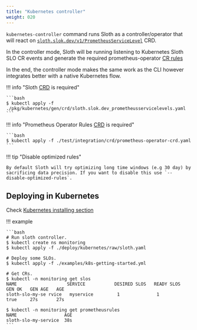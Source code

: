 ```yaml
---
title: "Kubernetes controller"
weight: 020
---
```


`kubernetes-controller` command runs Sloth as a controller/operator that will react on [`sloth.slok.dev/v1/PrometheusServiceLevel`][sloth-crd] CRD.

In the controller mode, Sloth will be running listening to Kubernetes Sloth SLO CR events and generate the required prometheus-operator [CR rules][prom-op-rules]

In the end, the controller mode makes the same work as the CLI however integrates better with a native Kubernetes flow.

!!! info "Sloth [CRD][sloth-crd] is required"

    ```bash
    $ kubectl apply -f ./pkg/kubernetes/gen/crd/sloth.slok.dev_prometheusservicelevels.yaml
    ```

!!! info "Prometheus Operator Rules [CRD][prom-op-rules] is required"

    ```bash
    $ kubectl apply -f ./test/integration/crd/prometheus-operator-crd.yaml
    ```

!!! tip "Disable optimized rules"

    By default Sloth will try optimizing long time windows (e.g 30 day) by sacrificing data precision. If you want to disable this use `--disable-optimized-rules`.  

## Deploying in Kubernetes

Check [Kubernetes installing section](../introduction/install.md#kubernetes)

!!! example

    ```bash
    # Run sloth controller.
    $ kubectl create ns monitoring
    $ kubectl apply -f ./deploy/kubernetes/raw/sloth.yaml

    # Deploy some SLOs.
    $ kubectl apply -f ./examples/k8s-getting-started.yml

    # Get CRs.
    $ kubectl -n monitoring get slos
    NAME                   SERVICE           DESIRED SLOS   READY SLOS   GEN OK   GEN AGE   AGE
    sloth-slo-my-se rvice   myservice         1              1            true     27s       27s

    $ kubectl -n monitoring get prometheusrules
    NAME                  AGE
    sloth-slo-my-service  38s
    ```

[sloth-crd]: https://raw.githubusercontent.com/slok/sloth/main/pkg/kubernetes/gen/crd/sloth.slok.dev_prometheusservicelevels.yaml
[prom-op-rules]: https://github.com/prometheus-operator/kube-prometheus/blob/main/manifests/setup/prometheus-operator-0prometheusruleCustomResourceDefinition.yaml
